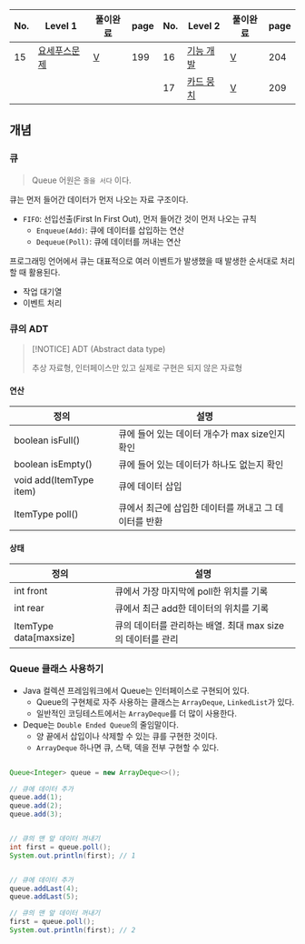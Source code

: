 | No. | Level 1 | 풀이완료 | page | No. | Level 2 | 풀이완료 | page |
| --- | ------- | ---- | ---- | --- | ------- | ---- | ---- |
| 15  | [요세푸스문제](https://binaryjourney.tistory.com/321)  | [V](../java/src/queue/Solution15JosephusProblem.java)    | 199  | 16  | [기능 개발](https://binaryjourney.tistory.com/322)   | [V](../java/src/queue/Solution16ProgramBeforeDeploy.java)    | 204  |
|     |         |      |      | 17  | [카드 뭉치](https://binaryjourney.tistory.com/324)   | [V](../java/src/queue/Solution17CardStack.java)    | 209  |

## 개념

### 큐

> Queue 어원은 `줄을 서다` 이다.

큐는 먼저 들어간 데이터가 먼저 나오는 자료 구조이다.
- `FIFO`:  선입선출(First In First Out), 먼저 들어간 것이 먼저 나오는 규칙
	- `Enqueue(Add)`: 큐에 데이터를 삽입하는 연산
	- `Dequeue(Poll)`: 큐에 데이터를 꺼내는 연산


프로그래밍 언어에서 큐는 대표적으로 여러 이벤트가 발생했을 때 발생한 순서대로 처리할 때 활용된다.
- 작업 대기열
- 이벤트 처리


### 큐의 ADT

> [!NOTICE] ADT (Abstract data type)
> 
> 추상 자료형, 인터페이스만 있고 실제로 구현은 되지 않은 자료형

#### 연산

| 정의                      | 설명                             |
| ----------------------- | ------------------------------ |
| boolean isFull()        | 큐에 들어 있는 데이터 개수가 max size인지 확인 |
| boolean isEmpty()       | 큐에 들어 있는 데이터가 하나도 없는지 확인       |
| void add(ItemType item) | 큐에 데이터 삽입                      |
| ItemType poll()         | 큐에서 최근에 삽입한 데이터를 꺼내고 그 데이터를 반환 |

#### 상태

| 정의                     | 설명                                    |
| ---------------------- | ------------------------------------- |
| int front              | 큐에서 가장 마지막에 poll한 위치를 기록              |
| int rear               | 큐에서 최근 add한 데이터의  위치를 기록              |
| ItemType data[maxsize] | 큐의 데이터를 관리하는 배열. 최대 max size의 데이터를 관리 |


### Queue 클래스 사용하기


- Java 컬렉션 프레임워크에서 Queue는 인터페이스로 구현되어 있다.
	- Queue의 구현체로 자주 사용하는 클래스는 `ArrayDeque`, `LinkedList`가 있다.
	- 일반적인 코딩테스트에서는 `ArrayDeque`를 더 많이 사용한다.
- Deque는 `Double Ended Queue`의 줄임말이다.
	- 양 끝에서 삽입이나 삭제할 수 있는 큐를 구현한 것이다.
	- `ArrayDeque` 하나면 큐, 스택, 덱을 전부 구현할 수 있다.


```java

Queue<Integer> queue = new ArrayDeque<>();

// 큐에 데이터 추가
queue.add(1);
queue.add(2);
queue.add(3);


// 큐의 맨 앞 데이터 꺼내기
int first = queue.poll();
System.out.println(first); // 1


// 큐에 데이터 추가
queue.addLast(4);
queue.addLast(5);

// 큐의 맨 앞 데이터 꺼내기
first = queue.poll();
System.out.println(first); // 2
```
